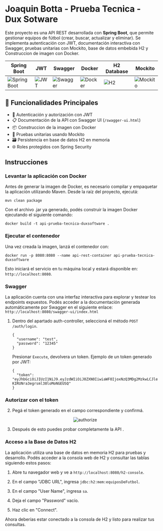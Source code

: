 # Joaquin Botta - Prueba Tecnica - Dux Sotware
Este proyecto es una API REST desarrollada con **Spring Boot**, que permite gestionar equipos de fútbol (crear, buscar, actualizar y eliminar). Se implementa autenticación con JWT, documentación interactiva con Swagger, pruebas unitarias con Mockito, base de datos embebida H2 y Construccion de imagen con Docker.

| Spring Boot | JWT | Swagger | Docker | H2 Database | Mockito |
|-------------|-----|---------|--------|-------------|---------|
| ![Spring Boot](https://res.cloudinary.com/dttgwvnoe/image/upload/v1711340017/Iconos/uhunhonoxlwpkcxm5luh.webp) | ![JWT](https://res.cloudinary.com/dttgwvnoe/image/upload/v1711340096/Iconos/jwt-icon_r3jf8x.png) | ![Swagger](https://res.cloudinary.com/dttgwvnoe/image/upload/v1711340168/Iconos/swagger-icon_iato1w.png) | ![Docker](https://res.cloudinary.com/dttgwvnoe/image/upload/v1711340248/Iconos/Docker-Logo_bmbgwl.png) | ![H2](https://res.cloudinary.com/dttgwvnoe/image/upload/v1711340319/Iconos/h2-database-icon_kymrzm.webp) | ![Mockito](https://res.cloudinary.com/dttgwvnoe/image/upload/v1711395151/mockito-icon_xvj7pi.jpg) |

## 🚀 Funcionalidades Principales

- 🔐 Autenticación y autorización con JWT
- 📋 Documentación de la API con Swagger UI (`/swagger-ui.html`)
- 📦 Construccion de la imagen con Docker
- 🧪 Pruebas unitarias usando Mockito
- 🗃️ Persistencia en base de datos H2 en memoria
- 🌐 Roles protegidos con Spring Security


## Instrucciones
### Levantar la aplicación con Docker
Antes de generar la imagen de Docker, es necesario compilar y empaquetar la aplicación utilizando Maven. Desde la raíz del proyecto, ejecutá:

```
mvn clean package
```
Con el archivo .jar ya generado, podés construir la imagen Docker ejecutando el siguiente comando:

```
docker build -t api-prueba-tecnica-duxsoftware .
```
### Ejecutar el contenedor
Una vez creada la imagen, lanzá el contenedor con:
```
docker run -p 8080:8080 --name api-rest-container api-prueba-tecnica-duxsoftware
```
Esto iniciará el servicio en tu máquina local y estará disponible en: `http://localhost:8080`.

### Swagger

La aplicación cuenta con una interfaz interactiva para explorar y testear los endpoints expuestos. Podés acceder a la documentación generada automáticamente por Swagger en el siguiente enlace: `http://localhost:8080/swagger-ui/index.html`

1. Dentro del apartado auth-controller, seleccioná el método `POST /auth/login`.
    ```
    {
      "username": "test",
      "password": "12345"
    }
    ```
    Presionar `Execute`, devolvera un token. Ejemplo de un token generado por JWT:
    ```
    {
      "token": "eyJhbGciOiJIUzI1NiJ9.eyJzdWIiOiJ0ZXN0IiwiaWF0IjoxNzQ3MDg2MzkwLCJleHAiOjE3NDcwODc4MzB9.X2XNMzR2pMUZZXV_-KIRUNra3egrsml38loMoNGEUSQ"
    }
    
    ```

### Autorizar con el token
2. Pegá el token generado en el campo correspondiente y confirmá.

   <p style="text-align: center;">
    <img src="https://support.terra.bio/hc/article_attachments/7946132615451" alt="authorize" />
   </p>
3. Después de esto puedes probar completamente la API .

### Acceso a la Base de Datos H2

La aplicación utiliza una base de datos en memoria H2 para pruebas y desarrollo. Podés acceder a la consola web de H2 y consultar las tablas siguiendo estos pasos:

1. Abre tu navegador web y ve a `http://localhost:8080/h2-console`.

2. En el campo "JDBC URL", ingresa `jdbc:h2:mem:equiposDeFutbol`.

3. En el campo "User Name", ingresa `sa`.

4. Deja el campo "Password" vacío.

5. Haz clic en "Connect".

Ahora deberías estar conectado a la consola de H2 y listo para realizar tus consultas.